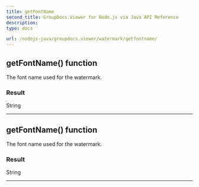 ```yaml
---
title: getFontName
second_title: GroupDocs.Viewer for Node.js via Java API Reference
description: 
type: docs

url: /nodejs-java/groupdocs.viewer/watermark/getfontname/
---
```


## getFontName()  function

 The font name used for the watermark.
 

### Result
String


---


## getFontName()  function

 The font name used for the watermark.
 

### Result
String


---


